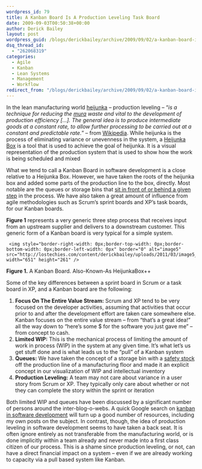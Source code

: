 ```yaml
---
wordpress_id: 79
title: A Kanban Board Is A Production Leveling Task Board
date: 2009-09-03T00:50:38+00:00
author: Derick Bailey
layout: post
wordpress_guid: /blogs/derickbailey/archive/2009/09/02/a-kanban-board-is-a-production-leveling-task-board.aspx
dsq_thread_id:
  - "262068319"
categories:
  - Agile
  - Kanban
  - Lean Systems
  - Management
  - Workflow
redirect_from: "/blogs/derickbailey/archive/2009/09/02/a-kanban-board-is-a-production-leveling-task-board.aspx/"
---
```

In the lean manufacturing world [heijunka](http://en.wikipedia.org/wiki/Heijunka) &#8211; production leveling &#8211; “_is a technique for reducing the_ [_mura_](http://en.wikipedia.org/wiki/Mura_%28Japanese_term%29) _waste and vital to the development of production efficiency […]. The general idea is to produce intermediate goods at a constant rate, to allow further processing to be carried out at a constant and predictable rate._” – from [Wikipedia](http://en.wikipedia.org/wiki/Heijunka). While heijunka is the process of eliminating variance or unevenness in the system, a [Heijunka Box](http://en.wikipedia.org/wiki/Heijunka_box) is a tool that is used to achieve the goal of heijunka. It is a visual representation of the production system that is used to show how the work is being scheduled and mixed

What we tend to call a Kanban Board in software development is a close relative to a Heijunka Box. However, we have taken the roots of the heijunka box and added some parts of the production line to the box, directly. Most notable are the queues or storage bins that [sit in front of or behind a given step](http://www.lostechies.com/blogs/derickbailey/archive/2009/09/01/wip-queues-done-vs-ready.aspx) in the process. We have also taken a great amount of influence from agile methodologies such as Scrum’s sprint boards and XP’s task boards, for our Kanban boards. 

**Figure 1** represents a very generic three step process that receives input from an upstream supplier and delivers to a downstream customer. This generic form of a Kanban board is very typical for a simple system. 

     <img style="border-right-width: 0px;border-top-width: 0px;border-bottom-width: 0px;border-left-width: 0px" border="0" alt="image5" src="http://lostechies.com/content/derickbailey/uploads/2011/03/image5_1D01F681.png" width="651" height="261" />  
**Figure 1.** A Kanban Board. Also-Known-As HeijunkaBox++

Some of the key differences between a sprint board in Scrum or a task board in XP, and a Kanban board are the following:

  1. **Focus On The Entire Value Stream:** Scrum and XP tend to be very focused on the developer activities, assuming that activities that occur prior to and after the development effort are taken care somewhere else. Kanban focuses on the entire value stream – from “that’s a great idea!” all the way down to “here’s some $ for the software you just gave me” – from concept to cash. 
  2. **Limited WIP:** This is the mechanical process of limiting the amount of work in process (WIP) in the system at any given time. It’s what let’s us get stuff done and is what leads us to the “pull” of a Kanban system 
  3. **Queues:** We have taken the concept of a storage bin with a [safety stock](http://en.wikipedia.org/wiki/Safety_stock) off the production line of a manufacturing floor and made it an explicit concept in our visualization of WIP and intellectual inventory 
  4. **Production Leveling:** A team may not care about variance in a user story from Scrum or XP. They typically only care about whether or not they can complete the story within the sprint or iteration 

Both limited WIP and queues have been discussed by a significant number of persons around the inter-blog-o-webs. A quick Google search on [kanban in software development](http://lmgtfy.com?q=kanban+in+software+development) will turn up a good number of resources, including my own posts on the subject. In contrast, though, the idea of production leveling in software development seems to have taken a back seat. It is often ignore entirely as not transferable from the manufacturing world, or is done implicitly within a team already and never made into a first class citizen of our process. This is a shame since production leveling, or not, can have a direct financial impact on a system – even if we are already working to capacity via a pull based system like Kanban.